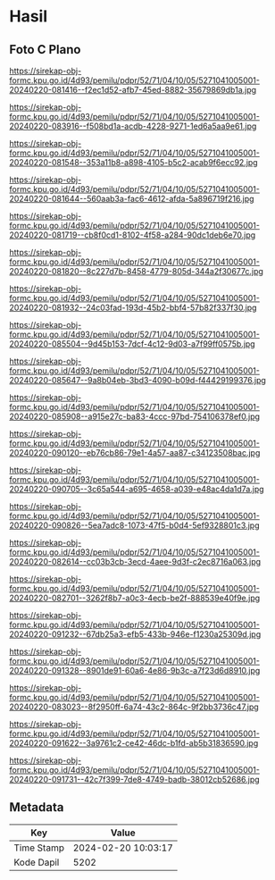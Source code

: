 # Hasil

## Foto C Plano

https://sirekap-obj-formc.kpu.go.id/4d93/pemilu/pdpr/52/71/04/10/05/5271041005001-20240220-081416--f2ec1d52-afb7-45ed-8882-35679869db1a.jpg

https://sirekap-obj-formc.kpu.go.id/4d93/pemilu/pdpr/52/71/04/10/05/5271041005001-20240220-083916--f508bd1a-acdb-4228-9271-1ed6a5aa9e61.jpg

https://sirekap-obj-formc.kpu.go.id/4d93/pemilu/pdpr/52/71/04/10/05/5271041005001-20240220-081548--353a11b8-a898-4105-b5c2-acab9f6ecc92.jpg

https://sirekap-obj-formc.kpu.go.id/4d93/pemilu/pdpr/52/71/04/10/05/5271041005001-20240220-081644--560aab3a-fac6-4612-afda-5a896719f216.jpg

https://sirekap-obj-formc.kpu.go.id/4d93/pemilu/pdpr/52/71/04/10/05/5271041005001-20240220-081719--cb8f0cd1-8102-4f58-a284-90dc1deb6e70.jpg

https://sirekap-obj-formc.kpu.go.id/4d93/pemilu/pdpr/52/71/04/10/05/5271041005001-20240220-081820--8c227d7b-8458-4779-805d-344a2f30677c.jpg

https://sirekap-obj-formc.kpu.go.id/4d93/pemilu/pdpr/52/71/04/10/05/5271041005001-20240220-081932--24c03fad-193d-45b2-bbf4-57b82f337f30.jpg

https://sirekap-obj-formc.kpu.go.id/4d93/pemilu/pdpr/52/71/04/10/05/5271041005001-20240220-085504--9d45b153-7dcf-4c12-9d03-a7f99ff0575b.jpg

https://sirekap-obj-formc.kpu.go.id/4d93/pemilu/pdpr/52/71/04/10/05/5271041005001-20240220-085647--9a8b04eb-3bd3-4090-b09d-f44429199376.jpg

https://sirekap-obj-formc.kpu.go.id/4d93/pemilu/pdpr/52/71/04/10/05/5271041005001-20240220-085908--a915e27c-ba83-4ccc-97bd-754106378ef0.jpg

https://sirekap-obj-formc.kpu.go.id/4d93/pemilu/pdpr/52/71/04/10/05/5271041005001-20240220-090120--eb76cb86-79e1-4a57-aa87-c34123508bac.jpg

https://sirekap-obj-formc.kpu.go.id/4d93/pemilu/pdpr/52/71/04/10/05/5271041005001-20240220-090705--3c65a544-a695-4658-a039-e48ac4da1d7a.jpg

https://sirekap-obj-formc.kpu.go.id/4d93/pemilu/pdpr/52/71/04/10/05/5271041005001-20240220-090826--5ea7adc8-1073-47f5-b0d4-5ef9328801c3.jpg

https://sirekap-obj-formc.kpu.go.id/4d93/pemilu/pdpr/52/71/04/10/05/5271041005001-20240220-082614--cc03b3cb-3ecd-4aee-9d3f-c2ec8716a063.jpg

https://sirekap-obj-formc.kpu.go.id/4d93/pemilu/pdpr/52/71/04/10/05/5271041005001-20240220-082701--3262f8b7-a0c3-4ecb-be2f-888539e40f9e.jpg

https://sirekap-obj-formc.kpu.go.id/4d93/pemilu/pdpr/52/71/04/10/05/5271041005001-20240220-091232--67db25a3-efb5-433b-946e-f1230a25309d.jpg

https://sirekap-obj-formc.kpu.go.id/4d93/pemilu/pdpr/52/71/04/10/05/5271041005001-20240220-091328--8901de91-60a6-4e86-9b3c-a7f23d6d8910.jpg

https://sirekap-obj-formc.kpu.go.id/4d93/pemilu/pdpr/52/71/04/10/05/5271041005001-20240220-083023--8f2950ff-6a74-43c2-864c-9f2bb3736c47.jpg

https://sirekap-obj-formc.kpu.go.id/4d93/pemilu/pdpr/52/71/04/10/05/5271041005001-20240220-091622--3a9761c2-ce42-46dc-b1fd-ab5b31836590.jpg

https://sirekap-obj-formc.kpu.go.id/4d93/pemilu/pdpr/52/71/04/10/05/5271041005001-20240220-091731--42c7f399-7de8-4749-badb-38012cb52686.jpg


## Metadata

| Key        | Value               |
| ---------- | ------------------- |
| Time Stamp | 2024-02-20 10:03:17 |
| Kode Dapil | 5202                |



